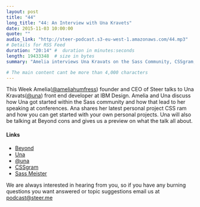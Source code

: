 ```yaml
---
layout: post
title: "44"
long_title: "44: An Interview with Una Kravets"
date: 2015-11-03 10:00:00
quote: ""
audio_link: "http://steer-podcast.s3-eu-west-1.amazonaws.com/44.mp3"
# Details for RSS Feed
duration: "20:14" #  duration in minutes:seconds
length: 19433348  # size in bytes
summary: "Amelia interviews Una Kravats on the Sass Community, CSSgram, personal projects and her upcoming Beyond Conf talk. "

# The main content cant be more than 4,000 characters
---
```

This Week Amelia([@ameliahumfress](https://twitter.com/ameliahumfress)) founder and CEO of Steer talks to Una Kravats([@una](https://twitter.com/una)) front end developer at IBM Design. Amelia and Una discuss how Una got started within the Sass community and how that lead to her speaking at conferences. Ana shares her latest personal project CSS ram and how you can get started with your own personal projects. Una will also be talking at Beyond cons and gives us a preview on what the talk all about.

#### Links
- [Beyond](http://beyondconf.co)
- [Una](http://una.im/)
- [@una](https://twitter.com/una)
- [CSSgram](https://github.com/una/CSSgram)
- [Sass Meister](http://sassmeister.com/)

We are always interested in hearing from you, so if you have any burning questions you want answered or topic suggestions email us at [podcast@steer.me](mailto:podcast@steer.me)
